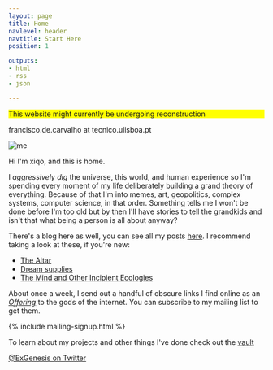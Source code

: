 ```yaml
---
layout: page
title: Home
navlevel: header
navtitle: Start Here
position: 1

outputs:
- html
- rss
- json

---
```


<p style="background-color:yellow">This website might currently be undergoing reconstruction</p>

francisco.de.carvalho at tecnico.ulisboa.pt

<img src="{{ site.url }}/assets/img/xiqpic3.jpg" alt="me"/>

Hi I'm xiqo, and this is home. 

I _aggressively dig_ the universe, this world, and human experience so I'm spending every moment of my life deliberately building a grand theory of everything. Because of that I'm into memes, art, geopolitics, complex systems, computer science, in that order. Something tells me I won't be done before I'm too old but by then I'll have stories to tell the grandkids and isn't that what being a person is all about anyway?

There's a blog here as well, you can see all my posts [here](blog.html). I recommend taking a look at these, if you're new:

- [The Altar](_projects/the-altar.md)
- [Dream supplies](_posts/dream-supplies)
- [The Mind and Other Incipient Ecologies](_posts/the-mind-and-other-incipient-ecologies)

About once a week, I send out a handful of obscure links I find online as an [_Offering_](_projects/the-altar.md) to the gods of the internet. You can subscribe to my mailing list to get them.

{% include mailing-signup.html %}


To learn about my projects and other things I've done check out the [vault](vault.md)

[@ExGenesis on Twitter](https://twitter.com/home)
